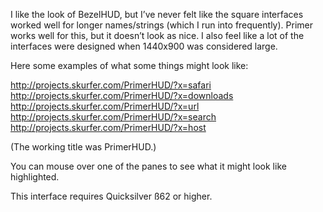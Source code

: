 I like the look of BezelHUD, but I’ve never felt like the square interfaces worked well for longer names/strings (which I run into frequently). Primer works well for this, but it doesn’t look as nice. I also feel like a lot of the interfaces were designed when 1440x900 was considered large.

Here some examples of what some things might look like:

http://projects.skurfer.com/PrimerHUD/?x=safari  
http://projects.skurfer.com/PrimerHUD/?x=downloads  
http://projects.skurfer.com/PrimerHUD/?x=url  
http://projects.skurfer.com/PrimerHUD/?x=search  
http://projects.skurfer.com/PrimerHUD/?x=host

(The working title was PrimerHUD.)

You can mouse over one of the panes to see what it might look like highlighted.

This interface requires Quicksilver ß62 or higher.
